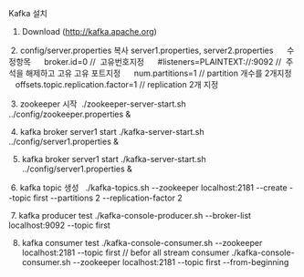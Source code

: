 Kafka 설치
  1. Download (http://kafka.apache.org)
  
  2. config/server.properties 복사  server1.properties, server2.properties
      수정항목 
      broker.id=0  //  고유번호지정
      #listeners=PLAINTEXT://:9092  //  주석을 해제하고 고유 고유 포트지정
      num.partitions=1  // partition 개수를 2개지정 
      offsets.topic.replication.factor=1  // replication 2개 지정
      
  3. zookeeper 시작 
    ./zookeeper-server-start.sh ../config/zookeeper.properties &
  
  4. kafka broker server1 start
    ./kafka-server-start.sh ../config/server1.properties &
  
  5. kafka broker server1 start
    ./kafka-server-start.sh ../config/server1.properties &
  
  6. kafka topic 생성
    ./kafka-topics.sh --zookeeper localhost:2181 --create --topic first --partitions 2  --replication-factor 2
    
  7. kafka producer test
     ./kafka-console-producer.sh --broker-list localhost:9092 --topic first
     
  8. kafka consumer test
     ./kafka-console-consumer.sh --zookeeper localhost:2181 --topic first
     // befor all stream consumer
     ./kafka-console-consumer.sh --zookeeper localhost:2181 --topic first --from-beginning
